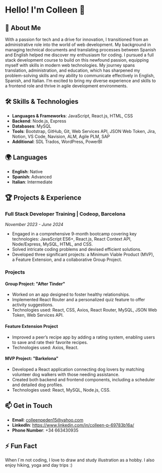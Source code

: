 
# Hello! I'm Colleen 👋

## 🚀 About Me

With a passion for tech and a drive for innovation, I transitioned from an administrative role into the world of web development. My background in managing technical documents and translating processes between Spanish and English helped me discover my enthusiasm for coding. I pursued a full stack development course to build on this newfound passion, equipping myself with skills in modern web technologies. My journey spans translation, administration, and education, which has sharpened my problem-solving skills and my ability to communicate effectively in English, Spanish, and Italian. I’m excited to bring my diverse experience and skills to a frontend role and thrive in agile development environments.

## 🛠️ Skills & Technologies

- **Languages & Frameworks**: JavaScript, React.js, HTML, CSS
- **Backend**: Node.js, Express
- **Databases**: MySQL
- **Tools**: Bootstrap, GitHub, Git, Web Services API, JSON Web Token, Jira, Notion, VS Code, Navision, ALM, Agile PLM, SAP
- **Additional**: SDL Trados, WordPress, PowerBI

## 🌍 Languages

- **English**: Native
- **Spanish**: Advanced
- **Italian**: Intermediate

## 🏆 Projects & Experience

### Full Stack Developer Training | Codeop, Barcelona
*November 2023 - June 2024*

- Engaged in a comprehensive 9-month bootcamp covering key technologies: JavaScript ES6+, React.js, React Context API, Node/Express, MySQL, HTML, and CSS.
- Solved intricate coding problems and devised efficient solutions.
- Developed three significant projects: a Minimum Viable Product (MVP), a Feature Extension, and a collaborative Group Project.

### Projects

#### Group Project: "After Tinder"
- Worked on an app designed to foster healthy relationships.
- Implemented React Router and a personalized quiz feature to offer activity suggestions.
- Technologies used: React, CSS, Axios, React Router, MySQL, JSON Web Token, Web Services API.

#### Feature Extension Project
- Improved a peer’s recipe app by adding a rating system, enabling users to save and rate their favorite recipes.
- Technologies used: Axios, React.

#### MVP Project: "Barkelona"
- Developed a React application connecting dog lovers by matching volunteer dog walkers with those needing assistance.
- Created both backend and frontend components, including a scheduler and detailed dog profiles.
- Technologies used: React, MySQL, Node.js, CSS.

## 📫 Get in Touch

- **Email**: colleenpeden15@yahoo.com
- **LinkedIn**: https://www.linkedin.com/in/colleen-p-69783b16a/
-  **Phone Number**: +34 663430935

## ⚡ Fun Fact
When I´m not coding, I love to draw and study illustration as a hobby. I also enjoy hiking, yoga and day trips :)



